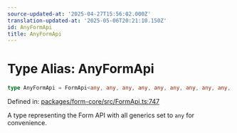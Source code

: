 ```yaml
---
source-updated-at: '2025-04-27T15:56:02.000Z'
translation-updated-at: '2025-05-06T20:21:10.150Z'
id: AnyFormApi
title: AnyFormApi
---
```


<!-- DO NOT EDIT: this page is autogenerated from the type comments -->

# Type Alias: AnyFormApi

```ts
type AnyFormApi = FormApi<any, any, any, any, any, any, any, any, any, any>;
```

Defined in: [packages/form-core/src/FormApi.ts:747](https://github.com/TanStack/form/blob/main/packages/form-core/src/FormApi.ts#L747)

A type representing the Form API with all generics set to `any` for convenience.
